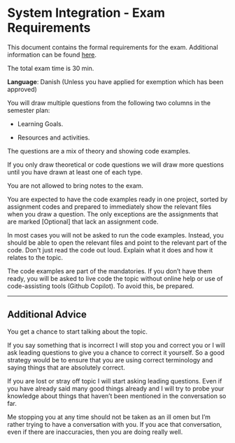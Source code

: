 # System Integration - Exam Requirements

This document contains the formal requirements for the exam. Additional information can be found [here](./about_the_exam.md).

The total exam time is 30 min.

**Language**: Danish (Unless you have applied for exemption which has been approved)

You will draw multiple questions from the following two columns in the semester plan: 

* Learning Goals.

* Resources and activities.

The questions are a mix of theory and showing code examples. 

If you only draw theoretical or code questions we will draw more questions until you have drawn at least one of each type.

You are not allowed to bring notes to the exam.

You are expected to have the code examples ready in one project, sorted by assignment codes and prepared to immediately show the relevant files when you draw a question. The only exceptions are the assignments that are marked [Optional] that lack an assignment code.

In most cases you will not be asked to run the code examples. Instead, you should be able to open the relevant files and point to the relevant part of the code. Don't just read the code out loud. Explain what it does and how it relates to the topic.

The code examples are part of the mandatories. If you don’t have them ready, you will be asked to live code the topic without online help or use of code-assisting tools (Github Copilot). To avoid this, be prepared. 

---

## Additional Advice

You get a chance to start talking about the topic. 

If you say something that is incorrect I will stop you and correct you or I will ask leading questions to give you a chance to correct it yourself. So a good strategy would be to ensure that you are using correct terminology and saying things that are absolutely correct. 

If you are lost or stray off topic I will start asking leading questions. Even if you have already said many good things already and I will try to probe your knowledge about things that haven’t been mentioned in the conversation so far. 

Me stopping you at any time should not be taken as an ill omen but I’m rather trying to have a conversation with you. If you ace that conversation, even if there are inaccuracies, then you are doing really well. 
